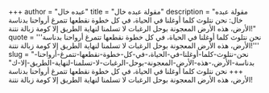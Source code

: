 +++
author = "عبده خال"
title = "مقولة عبده خال"
description = "مقولة عبده خال: نحن نتلوث كلما أوغلنا في الحياة، في كل خطوة نقطعها تتمرغ أرواحنا بدناسة الأرض، هذه الأرض المعجونة بوحل الرغبات لا تسلمنا لنهاية الطريق إلا كومة زبالة نتنة!"
quote = '''نحن نتلوث كلما أوغلنا في الحياة، في كل خطوة نقطعها تتمرغ أرواحنا بدناسة الأرض، هذه الأرض المعجونة بوحل الرغبات لا تسلمنا لنهاية الطريق إلا كومة زبالة نتنة!'''
slug = "نحن-نتلوث-كلما-أوغلنا-في-الحياة،-في-كل-خطوة-نقطعها-تتمرغ-أرواحنا-بدناسة-الأرض،-هذه-الأرض-المعجونة-بوحل-الرغبات-لا-تسلمنا-لنهاية-الطريق-إلا-ك"
+++
نحن نتلوث كلما أوغلنا في الحياة، في كل خطوة نقطعها تتمرغ أرواحنا بدناسة الأرض، هذه الأرض المعجونة بوحل الرغبات لا تسلمنا لنهاية الطريق إلا كومة زبالة نتنة!
